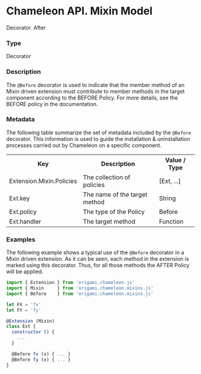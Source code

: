 # Chameleon API. Mixin Model

<p class="lead">Decorator. After</p>

### Type

Decorator

### Description

The `@Before` decorator is used to indicate that the member method of an Mixin driven extension must contribute to member methods in the target component according to the BEFORE Policy. For more details, see the BEFORE policy in the documentation.

### Metadata

The following table summarize the set of metadata included by the `@Before` decorator. This information is used to guide the installation & uninstallation processes carried out by Chameleon on a specific component.

<table>
  <tr>
    <th>Key</th>
    <th>Description</th>
    <th>Value / Type</th>
  </tr>
  <tr>
    <td>Extension.Mixin.Policies</td>
    <td>The collection of policies</td>
    <td>[Ext, ...]</td>
  </tr>
  <tr>
    <td>Ext.key</td>
    <td>The name of the target method</td>
    <td>String</td>
  </tr>
  <tr>
    <td>Ext.policy</td>
    <td>The type of the Policy</td>
    <td>Before</td>
  </tr>
  <tr>
    <td>Ext.handler</td>
    <td>The target method</td>
    <td>Function</td>
  </tr>
</table>

### Examples

The following example shows a typical use of the `@Before` decorator in a Mixin driven extension. As it can be seen, each method in the extension is marked using this decorator. Thus, for all those methods the AFTER Policy will be applied.

```Javascript
import { Extension } from 'origami.chameleon.js'
import { Mixin     } from 'origami.chameleon.mixins.js'
import { Before    } from 'origami.chameleon.mixins.js'

let FX = 'fx'
let FY = 'fy'

@Extension (Mixin)
class Ext {
  constructor () {
    ...
  }

  @Before fx (x) { ... }
  @Before fy (x) { ... }
}
```
